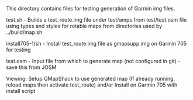 This directory contains files for testing generation of Garmin img files.

test.sh - Builds a test_route.img file under test/amps from test/test.osm file
          using types and styles for rotable maps from directories used by ../build/map.sh

install705-1/sh - Install test_route.img file as gmapsupp.img on Garmin 705 for testing

test.osm - Input file from which to generate map (not configured in git) - save this from JOSM

Viewing:
Setup QMapShack to use generated map (If already running, reload maps then activate test_route) and/or
Install on Garmin 705 with install script

